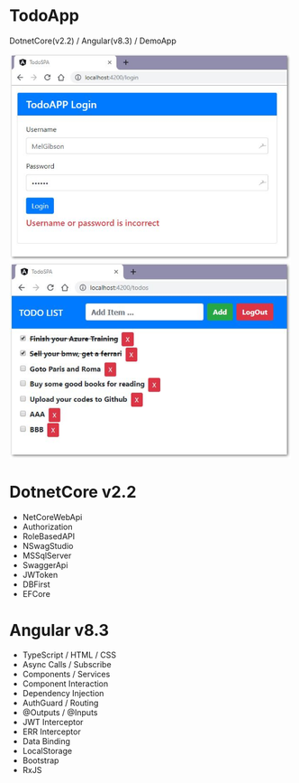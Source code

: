 # TodoApp

DotnetCore(v2.2) / Angular(v8.3) / DemoApp

<img src="TodoZIP/TodoAPP01.png" width="500"/><br/>
<img src="TodoZIP/TodoAPP02.png" width="500"/><br/>

# DotnetCore v2.2

- NetCoreWebApi
- Authorization
- RoleBasedAPI
- NSwagStudio
- MSSqlServer
- SwaggerApi
- JWToken
- DBFirst 
- EFCore


# Angular v8.3

- TypeScript / HTML / CSS
- Async Calls / Subscribe
- Components / Services
- Component Interaction
- Dependency Injection
- AuthGuard / Routing
- @Outputs / @Inputs
- JWT Interceptor
- ERR Interceptor
- Data Binding
- LocalStorage
- Bootstrap 
- RxJS
